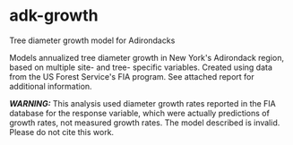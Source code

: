 # adk-growth
Tree diameter growth model for Adirondacks

Models annualized tree diameter growth in New York's Adirondack region, based on multiple site- and tree- specific variables. Created using data from the US Forest Service's FIA program. See attached report for additional information.

_**WARNING:**_ This analysis used diameter growth rates reported in the FIA database for the response variable, which were actually predictions of growth rates, not measured growth rates. The model described is invalid. Please do not cite this work.
